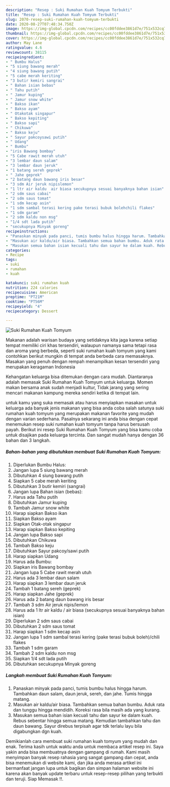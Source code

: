 ```yaml
---
description: "Resep : Suki Rumahan Kuah Tomyum Terbukti"
title: "Resep : Suki Rumahan Kuah Tomyum Terbukti"
slug: 2070-resep-suki-rumahan-kuah-tomyum-terbukti
date: 2020-08-27T07:48:34.750Z
image: https://img-global.cpcdn.com/recipes/cc00fddee3861d7e/751x532cq70/suki-rumahan-kuah-tomyum-foto-resep-utama.jpg
thumbnail: https://img-global.cpcdn.com/recipes/cc00fddee3861d7e/751x532cq70/suki-rumahan-kuah-tomyum-foto-resep-utama.jpg
cover: https://img-global.cpcdn.com/recipes/cc00fddee3861d7e/751x532cq70/suki-rumahan-kuah-tomyum-foto-resep-utama.jpg
author: May Lane
ratingvalue: 4.6
reviewcount: 38115
recipeingredient:
- " Bumbu Halus"
- "5 siung bawang merah"
- "4 siung bawang putih"
- "5 cabe merah keriting"
- "3 butir kemiri sangrai"
- " Bahan isian bebas"
- " Tahu putih"
- " Jamur kuping"
- " Jamur snow white"
- " Bakso ikan"
- " Bakso ayam"
- " Otakotak singapur"
- " Bakso kepiting"
- " Bakso sapi"
- " Chikuwa"
- " Bakso keju"
- " Sayur pakcoysawi putih"
- " Udang"
- " Bumbu"
- "iris Bawang bombay"
- "5 Cabe rawit merah utuh"
- "3 lembar daun salam"
- "3 lembar daun jeruk"
- "1 batang sereh geprek"
- " Jahe geprek"
- "2 batang daun bawang iris besar"
- "3 sdm Air jeruk nipislemon"
- "1 ltr air kaldu  air biasa secukupnya sesuai banyaknya bahan isian"
- "2 sdm saus cabai"
- "2 sdm saus tomat"
- "1 sdm kecap asin"
- "1 sdm sambal terasi kering pake terasi bubuk bolehchili flakes"
- "1 sdm garam"
- "2 sdm kaldu non msg"
- "1/4 sdt lada putih"
- "secukupnya Minyak goreng"
recipeinstructions:
- "Panaskan minyak pada panci, tumis bumbu halus hingga harum. Tambahkan daun salam, daun jeruk, sereh, dan jahe. Tumis hingga matang."
- "Masukan air kaldu/air biasa. Tambahkan semua bahan bumbu. Aduk rata dan tunggu hingga mendidih. Koreksi rasa bila masih ada yang kurang."
- "Masukan semua bahan isian kecuali tahu dan sayur ke dalam kuah. Rebus sebentar hingga semua matang. Kemudian tambahkan tahu dan daun bawang. Sayur direbus terpisah agar tdk terlalu layu bila digabungkan dgn kuah."
categories:
- Recipe
tags:
- suki
- rumahan
- kuah

katakunci: suki rumahan kuah 
nutrition: 224 calories
recipecuisine: American
preptime: "PT21M"
cooktime: "PT56M"
recipeyield: "4"
recipecategory: Dessert

---
```



![Suki Rumahan Kuah Tomyum](https://img-global.cpcdn.com/recipes/cc00fddee3861d7e/751x532cq70/suki-rumahan-kuah-tomyum-foto-resep-utama.jpg)

Makanan adalah warisan budaya yang setidaknya kita jaga karena setiap tempat memiliki ciri khas tersendiri, walaupun namanya sama tetapi rasa dan aroma yang berbeda, seperti suki rumahan kuah tomyum yang kami contohkan berikut mungkin di tempat anda berbeda cara memasaknya. Masakan yang penuh dengan rempah menampilkan kesan tersendiri yang merupakan keragaman Indonesia



Kehangatan keluarga bisa ditemukan dengan cara mudah. Diantaranya adalah memasak Suki Rumahan Kuah Tomyum untuk keluarga. Momen makan bersama anak sudah menjadi kultur, Tidak jarang yang sering mencari makanan kampung mereka sendiri ketika di tempat lain.

untuk kamu yang suka memasak atau harus menyiapkan masakan untuk keluarga ada banyak jenis makanan yang bisa anda coba salah satunya suki rumahan kuah tomyum yang merupakan makanan favorite yang mudah dengan varian sederhana. Pasalnya sekarang ini anda bisa dengan cepat menemukan resep suki rumahan kuah tomyum tanpa harus bersusah payah.
Berikut ini resep Suki Rumahan Kuah Tomyum yang bisa kamu coba untuk disajikan pada keluarga tercinta. Dan sangat mudah hanya dengan 36 bahan dan 3 langkah.


<!--inarticleads1-->

##### Bahan-bahan yang dibutuhkan membuat Suki Rumahan Kuah Tomyum:

1. Diperlukan  Bumbu Halus:
1. Jangan lupa 5 siung bawang merah
1. Dibutuhkan 4 siung bawang putih
1. Siapkan 5 cabe merah keriting
1. Dibutuhkan 3 butir kemiri (sangrai)
1. Jangan lupa  Bahan isian (bebas):
1. Harus ada  Tahu putih
1. Dibutuhkan  Jamur kuping
1. Tambah  Jamur snow white
1. Harap siapkan  Bakso ikan
1. Siapkan  Bakso ayam
1. Siapkan  Otak-otak singapur
1. Harap siapkan  Bakso kepiting
1. Jangan lupa  Bakso sapi
1. Dibutuhkan  Chikuwa
1. Tambah  Bakso keju
1. Dibutuhkan  Sayur pakcoy/sawi putih
1. Harap siapkan  Udang
1. Harus ada  Bumbu:
1. Siapkan iris Bawang bombay
1. Jangan lupa 5 Cabe rawit merah utuh
1. Harus ada 3 lembar daun salam
1. Harap siapkan 3 lembar daun jeruk
1. Tambah 1 batang sereh (geprek)
1. Harap siapkan  Jahe (geprek)
1. Harus ada 2 batang daun bawang iris besar
1. Tambah 3 sdm Air jeruk nipis/lemon
1. Harus ada 1 ltr air kaldu / air biasa (secukupnya sesuai banyaknya bahan isian)
1. Diperlukan 2 sdm saus cabai
1. Dibutuhkan 2 sdm saus tomat
1. Harap siapkan 1 sdm kecap asin
1. Jangan lupa 1 sdm sambal terasi kering (pake terasi bubuk boleh)/chili flakes
1. Tambah 1 sdm garam
1. Tambah 2 sdm kaldu non msg
1. Siapkan 1/4 sdt lada putih
1. Dibutuhkan secukupnya Minyak goreng




<!--inarticleads2-->

##### Langkah membuat  Suki Rumahan Kuah Tomyum:

1. Panaskan minyak pada panci, tumis bumbu halus hingga harum. Tambahkan daun salam, daun jeruk, sereh, dan jahe. Tumis hingga matang.
1. Masukan air kaldu/air biasa. Tambahkan semua bahan bumbu. Aduk rata dan tunggu hingga mendidih. Koreksi rasa bila masih ada yang kurang.
1. Masukan semua bahan isian kecuali tahu dan sayur ke dalam kuah. Rebus sebentar hingga semua matang. Kemudian tambahkan tahu dan daun bawang. Sayur direbus terpisah agar tdk terlalu layu bila digabungkan dgn kuah.




Demikianlah cara membuat suki rumahan kuah tomyum yang mudah dan enak. Terima kasih untuk waktu anda untuk membaca artikel resep ini. Saya yakin anda bisa membuatnya dengan gampang di rumah. Kami masih menyimpan banyak resep rahasia yang sangat gampang dan cepat, anda bisa menemukan di website kami, dan jika anda merasa artikel ini bermanfaat jangan lupa untuk bagikan dan simpan halaman website ini karena akan banyak update terbaru untuk resep-resep pilihan yang terbukti dan teruji. Siap Memasak !!. 
